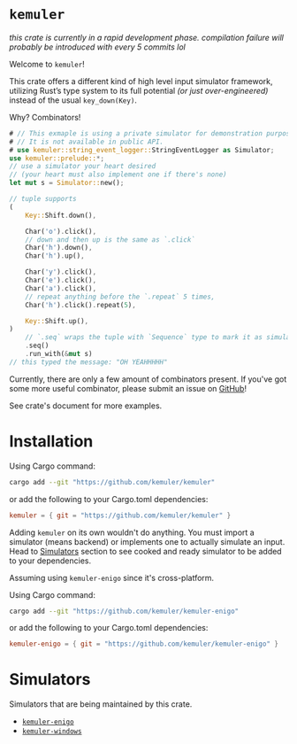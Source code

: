 # `kemuler`

*this crate is currently in a rapid development phase.
compilation failure will probably be introduced with every 5 commits lol*

Welcome to `kemuler`!

This crate offers a different kind of high level input simulator framework,
utilizing Rust’s type system to its full potential *(or just over-engineered)*
instead of the usual `key_down(Key)`.

Why? Combinators!

```rust
# // This exmaple is using a private simulator for demonstration purposes.
# // It is not available in public API.
# use kemuler::string_event_logger::StringEventLogger as Simulator;
use kemuler::prelude::*;
// use a simulator your heart desired
// (your heart must also implement one if there's none)
let mut s = Simulator::new();

// tuple supports
(
    Key::Shift.down(),

    Char('o').click(),
    // down and then up is the same as `.click`
    Char('h').down(),
    Char('h').up(),

    Char('y').click(),
    Char('e').click(),
    Char('a').click(),
    // repeat anything before the `.repeat` 5 times,
    Char('h').click().repeat(5),

    Key::Shift.up(),
)
    // `.seq` wraps the tuple with `Sequence` type to mark it as simulatable
    .seq()
    .run_with(&mut s)
// this typed the message: "OH YEAHHHHH"
```

Currently, there are only a few amount of combinators present.
If you've got some more useful combinator, please submit an issue on [GitHub][kemuler_repo]!

See crate's document for more examples.

# Installation
Using Cargo command:
```sh
cargo add --git "https://github.com/kemuler/kemuler"
```
or add the following to your Cargo.toml dependencies:
```toml
kemuler = { git = "https://github.com/kemuler/kemuler" }
```

Adding `kemuler` on its own wouldn't do anything.
You must import a simulator (means backend) or implements one to actually simulate an input.
Head to [Simulators](https://github.com/kemuler/kemuler#simulators) section to see cooked and ready simulator to be added to your dependencies.

Assuming using `kemuler-enigo` since it's cross-platform.

Using Cargo command:
```sh
cargo add --git "https://github.com/kemuler/kemuler-enigo"
```
or add the following to your Cargo.toml dependencies:
```toml
kemuler-enigo = { git = "https://github.com/kemuler/kemuler-enigo" }
```

# Simulators
Simulators that are being maintained by this crate.

- [`kemuler-enigo`](https://github.com/kemuler/kemuler-enigo)
- [`kemuler-windows`](https://github.com/kemuler/kemuler-windows)

[kemuler_repo]: https://github.com/kemuler/kemuler
